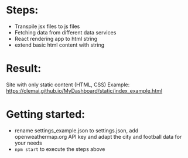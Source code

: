 # Steps: 
- Transpile jsx files to js files
- Fetching data from different data services
- React rendering app to html string
- extend basic html content with string

# Result: 
Site with only static content (HTML, CSS)
Example: https://clemai.github.io/MyDashboard/static/index_example.html

# Getting started:
- rename settings_example.json to settings.json, add openweathermap.org API key and adapt the city and football data for your needs
- `npm start` to execute the steps above
